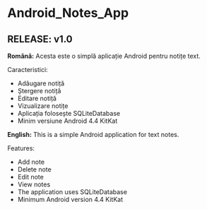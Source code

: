 # Android_Notes_App

<h2>RELEASE: v1.0</h2>
<b>Română:</b> Acesta este o simplă aplicație Android pentru notițe text.

Caracteristici:
- Adăugare notiță
- Ștergere notiță
- Editare notiță
- Vizualizare notițe
- Aplicația folosește SQLiteDatabase
- Minim versiune Android 4.4 KitKat

<b>English:</b> This is a simple Android application for text notes.

Features:
- Add note
- Delete note
- Edit note
- View notes
- The application uses SQLiteDatabase
- Minimum Android version 4.4 KitKat

